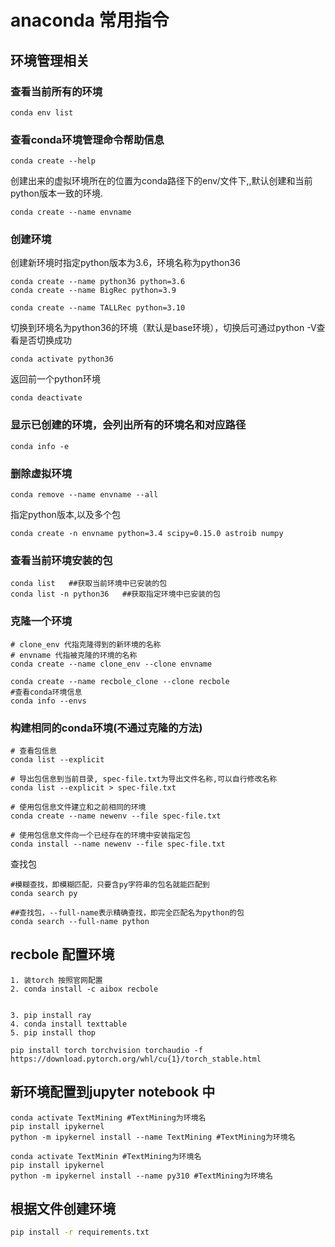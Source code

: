 # anaconda 常用指令

## 环境管理相关

### 查看当前所有的环境

```shell
conda env list
```

### 查看conda环境管理命令帮助信息
```text
conda create --help
```
创建出来的虚拟环境所在的位置为conda路径下的env/文件下,,默认创建和当前python版本一致的环境.
```text
conda create --name envname
```
### 创建环境
创建新环境时指定python版本为3.6，环境名称为python36

```text
conda create --name python36 python=3.6
conda create --name BigRec python=3.9

conda create --name TALLRec python=3.10
```

切换到环境名为python36的环境（默认是base环境），切换后可通过python -V查看是否切换成功

```text
conda activate python36
```

返回前一个python环境

```text
conda deactivate
```

### 显示已创建的环境，会列出所有的环境名和对应路径

```text
conda info -e
```

### 删除虚拟环境

```text
conda remove --name envname --all
```

指定python版本,以及多个包
```text
conda create -n envname python=3.4 scipy=0.15.0 astroib numpy
```
### 查看当前环境安装的包
```text
conda list   ##获取当前环境中已安装的包
conda list -n python36   ##获取指定环境中已安装的包
```

### 克隆一个环境

```text
# clone_env 代指克隆得到的新环境的名称
# envname 代指被克隆的环境的名称
conda create --name clone_env --clone envname

conda create --name recbole_clone --clone recbole
#查看conda环境信息
conda info --envs
```

### 构建相同的conda环境(不通过克隆的方法)

```text
# 查看包信息
conda list --explicit

# 导出包信息到当前目录, spec-file.txt为导出文件名称,可以自行修改名称
conda list --explicit > spec-file.txt

# 使用包信息文件建立和之前相同的环境
conda create --name newenv --file spec-file.txt

# 使用包信息文件向一个已经存在的环境中安装指定包
conda install --name newenv --file spec-file.txt
```

查找包

```text
#模糊查找，即模糊匹配，只要含py字符串的包名就能匹配到
conda search py   

##查找包，--full-name表示精确查找，即完全匹配名为python的包
conda search --full-name python
```



## recbole 配置环境

```
1. 装torch 按照官网配置
2. conda install -c aibox recbole


3. pip install ray
4. conda install texttable
5. pip install thop

pip install torch torchvision torchaudio -f https://download.pytorch.org/whl/cu{1}/torch_stable.html
```

## 新环境配置到jupyter notebook 中
```
conda activate TextMining #TextMining为环境名
pip install ipykernel 
python -m ipykernel install --name TextMining #TextMining为环境名

conda activate TextMinin #TextMining为环境名
pip install ipykernel 
python -m ipykernel install --name py310 #TextMining为环境名
```


## 根据文件创建环境

```bash
pip install -r requirements.txt
```